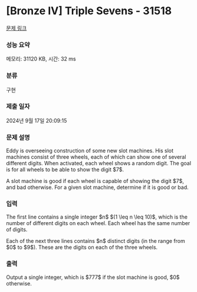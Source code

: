 # [Bronze IV] Triple Sevens - 31518 

[문제 링크](https://www.acmicpc.net/problem/31518) 

### 성능 요약

메모리: 31120 KB, 시간: 32 ms

### 분류

구현

### 제출 일자

2024년 9월 17일 20:09:15

### 문제 설명

<p>Eddy is overseeing construction of some new slot machines. His slot machines consist of three wheels, each of which can show one of several different digits. When activated, each wheel shows a random digit. The goal is for all wheels to be able to show the digit $7$.</p>

<p>A slot machine is good if each wheel is capable of showing the digit $7$, and bad otherwise. For a given slot machine, determine if it is good or bad.</p>

### 입력 

 <p>The first line contains a single integer $n$ $(1 \leq n \leq 10)$, which is the number of different digits on each wheel. Each wheel has the same number of digits.</p>

<p>Each of the next three lines contains $n$ distinct digits (in the range from $0$ to $9$). These are the digits on each of the three wheels.</p>

### 출력 

 <p>Output a single integer, which is $777$ if the slot machine is good, $0$ otherwise.</p>

